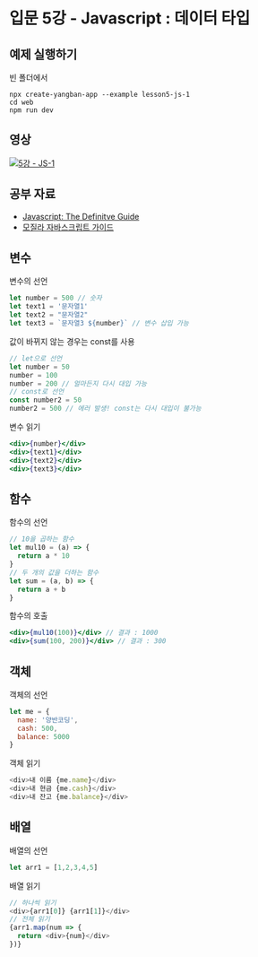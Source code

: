 # 입문 5강 - Javascript : 데이터 타입

## 예제 실행하기
빈 폴더에서
```
npx create-yangban-app --example lesson5-js-1
cd web
npm run dev
```

## 영상
[![5강 - JS-1](http://img.youtube.com/vi/ZbFJc8AkWPA/0.jpg)](http://www.youtube.com/watch?v=ZbFJc8AkWPA "5강 JS-1")

## 공부 자료
- [Javascript: The Definitve Guide](https://www.oreilly.com/library/view/javascript-the-definitive/9781491952016/)
- [모질라 자바스크립트 가이드](https://developer.mozilla.org/ko/docs/Web/JavaScript/Guide)

## 변수
변수의 선언
```javascript
let number = 500 // 숫자
let text1 = '문자열1' 
let text2 = "문자열2"
let text3 = `문자열3 ${number}` // 변수 삽입 가능
```
값이 바뀌지 않는 경우는 const를 사용
```javascript
// let으로 선언
let number = 50
number = 100
number = 200 // 얼마든지 다시 대입 가능
// const로 선언
const number2 = 50
number2 = 500 // 에러 발생! const는 다시 대입이 불가능
```
변수 읽기
```jsx
<div>{number}</div>
<div>{text1}</div>
<div>{text2}</div>
<div>{text3}</div>
```
## 함수
함수의 선언
```javascript
// 10을 곱하는 함수
let mul10 = (a) => {
  return a * 10
}
// 두 개의 값을 더하는 함수
let sum = (a, b) => {
  return a + b
}
```
함수의 호출
```jsx
<div>{mul10(100)}</div> // 결과 : 1000
<div>{sum(100, 200)}</div> // 결과 : 300
```
## 객체
객체의 선언
```javascript
let me = {
  name: '양반코딩',
  cash: 500,
  balance: 5000
}
```
객체 읽기
```javascript
<div>내 이름 {me.name}</div>
<div>내 현금 {me.cash}</div>
<div>내 잔고 {me.balance}</div>
```
## 배열
배열의 선언
```javascript
let arr1 = [1,2,3,4,5]
```
배열 읽기
```javascript
// 하나씩 읽기
<div>{arr1[0]} {arr1[1]}</div> 
// 전체 읽기
{arr1.map(num => {
  return <div>{num}</div>
})}
```
